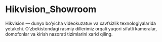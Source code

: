 # Hikvision_Showroom
Hikvision — dunyo bo‘yicha videokuzatuv va xavfsizlik texnologiyalarida yetakchi. O‘zbekistondagi rasmiy          dillerimiz orqali yuqori sifatli kameralar, domofonlar va kirish nazorati tizimlarini xarid qiling.

